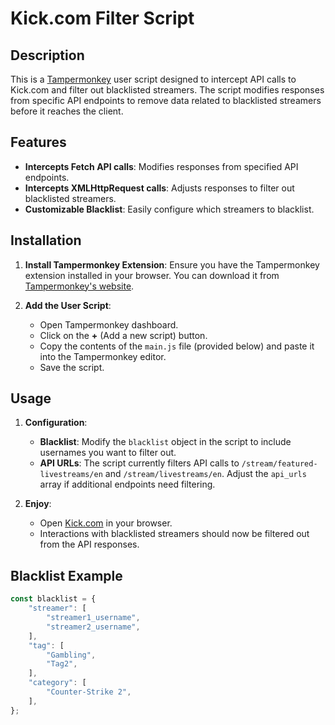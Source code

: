 # Kick.com Filter Script

## Description

This is a [Tampermonkey](https://www.tampermonkey.net/) user script designed to intercept API calls to Kick.com and filter out blacklisted streamers. The script modifies responses from specific API endpoints to remove data related to blacklisted streamers before it reaches the client.

## Features

- **Intercepts Fetch API calls**: Modifies responses from specified API endpoints.
- **Intercepts XMLHttpRequest calls**: Adjusts responses to filter out blacklisted streamers.
- **Customizable Blacklist**: Easily configure which streamers to blacklist.

## Installation

1. **Install Tampermonkey Extension**: Ensure you have the Tampermonkey extension installed in your browser. You can download it from [Tampermonkey's website](https://www.tampermonkey.net/).

2. **Add the User Script**:
    - Open Tampermonkey dashboard.
    - Click on the **+** (Add a new script) button.
    - Copy the contents of the `main.js` file (provided below) and paste it into the Tampermonkey editor.
    - Save the script.

## Usage

1. **Configuration**:
   - **Blacklist**: Modify the `blacklist` object in the script to include usernames you want to filter out.
   - **API URLs**: The script currently filters API calls to `/stream/featured-livestreams/en` and `/stream/livestreams/en`. Adjust the `api_urls` array if additional endpoints need filtering.

2. **Enjoy**:
   - Open [Kick.com](https://kick.com) in your browser.
   - Interactions with blacklisted streamers should now be filtered out from the API responses.

## Blacklist Example
```javascript
const blacklist = {
    "streamer": [
        "streamer1_username",
        "streamer2_username",
    ],
    "tag": [
        "Gambling",
        "Tag2",
    ],
    "category": [
        "Counter-Strike 2",
    ],
};
```
